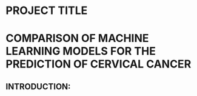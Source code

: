 # PROJECT TITLE
# COMPARISON OF MACHINE LEARNING MODELS FOR THE PREDICTION OF CERVICAL CANCER
## INTRODUCTION:
